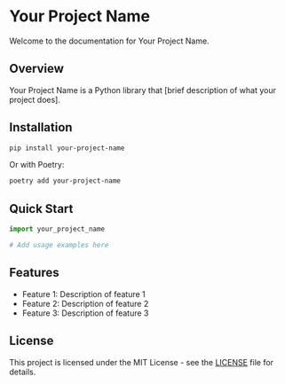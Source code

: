 # Your Project Name

Welcome to the documentation for Your Project Name.

## Overview

Your Project Name is a Python library that [brief description of what your project does].

## Installation

```bash
pip install your-project-name
```

Or with Poetry:

```bash
poetry add your-project-name
```

## Quick Start

```python
import your_project_name

# Add usage examples here
```

## Features

- Feature 1: Description of feature 1
- Feature 2: Description of feature 2
- Feature 3: Description of feature 3

## License

This project is licensed under the MIT License - see the [LICENSE](https://github.com/yourusername/your-project-name/blob/main/LICENSE) file for details.
